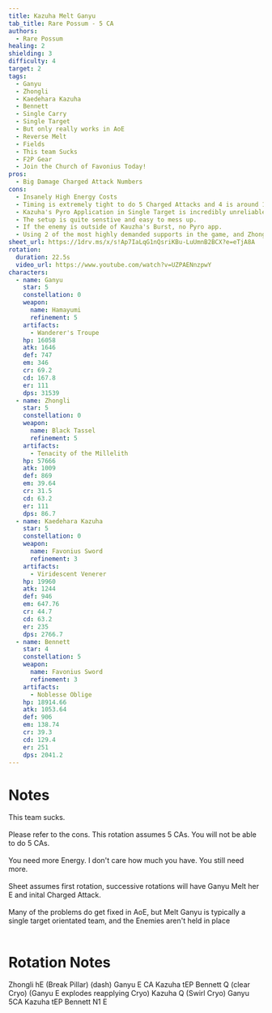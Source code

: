```yaml
---
title: Kazuha Melt Ganyu
tab_title: Rare Possum - 5 CA
authors:
  - Rare Possum
healing: 2
shielding: 3
difficulty: 4
target: 2
tags:
  - Ganyu
  - Zhongli
  - Kaedehara Kazuha
  - Bennett
  - Single Carry
  - Single Target
  - But only really works in AoE
  - Reverse Melt
  - Fields
  - This team Sucks
  - F2P Gear
  - Join the Church of Favonius Today!
pros:
  - Big Damage Charged Attack Numbers
cons:
  - Insanely High Energy Costs 
  - Timing is extremely tight to do 5 Charged Attacks and 4 is around 15% DPS decrease
  - Kazuha's Pyro Application in Single Target is incredibly unreliable. Zhonglis E and Ganyu's E will gurantee that you loss control.
  - The setup is quite senstive and easy to mess up. 
  - If the enemy is outside of Kauzha's Burst, no Pyro app. 
  - Using 2 of the most highly demanded supports in the game, and Zhongli on top. All for this. 
sheet_url: https://1drv.ms/x/s!Ap7IaLqG1nQsriKBu-LuUmnB2BCX?e=eTjA8A
rotation:
  duration: 22.5s
  video_url: https://www.youtube.com/watch?v=UZPAENnzpwY
characters:
  - name: Ganyu
    star: 5
    constellation: 0
    weapon:
      name: Hamayumi
      refinement: 5
    artifacts:
      - Wanderer's Troupe
    hp: 16058
    atk: 1646
    def: 747
    em: 346
    cr: 69.2
    cd: 167.8
    er: 111
    dps: 31539
  - name: Zhongli
    star: 5
    constellation: 0
    weapon:
      name: Black Tassel
      refinement: 5
    artifacts:
      - Tenacity of the Millelith
    hp: 57666
    atk: 1009
    def: 869
    em: 39.64
    cr: 31.5
    cd: 63.2
    er: 111
    dps: 86.7
  - name: Kaedehara Kazuha
    star: 5
    constellation: 0
    weapon:
      name: Favonius Sword
      refinement: 3
    artifacts:
      - Viridescent Venerer
    hp: 19960
    atk: 1244
    def: 946
    em: 647.76
    cr: 44.7
    cd: 63.2
    er: 235
    dps: 2766.7
  - name: Bennett
    star: 4
    constellation: 5
    weapon:
      name: Favonius Sword
      refinement: 3
    artifacts:
      - Noblesse Oblige
    hp: 18914.66
    atk: 1053.64
    def: 906
    em: 138.74
    cr: 39.3
    cd: 129.4
    er: 251
    dps: 2041.2
---
```


# **Notes**
This team sucks. 
<br></br>
Please refer to the cons. This rotation assumes 5 CAs. You will not be able to do 5 CAs. 
<br></br>
You need more Energy. I don't care how much you have. You still need more. 
<br></br>
Sheet assumes first rotation, successive rotations will have Ganyu Melt her E and inital Charged Attack.
<br></br>
Many of the problems do get fixed in AoE, but Melt Ganyu is typically a single target orientated team, and the Enemies aren't held in place
<br></br>

# **Rotation Notes**

Zhongli hE (Break Pillar) (dash)
Ganyu E CA
Kazuha tEP
Bennett Q (clear Cryo)
(Ganyu E explodes reapplying Cryo)
Kazuha Q (Swirl Cryo)
Ganyu 5CA
Kazuha tEP
Bennett N1 E

